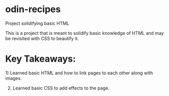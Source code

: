 # odin-recipes
Project solidifying basic HTML

This is a project that is meant to solidify basic knowledge of HTML and may be revisited with CSS to beautify it. 

<h1> Key Takeaways: </h1> 
1) Learned basic HTML and how to link pages to each other along with images.


2) Learned basic CSS to add effects to the page.

